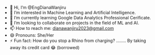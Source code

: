 - 👋 Hi, I’m @EngDianaWanjiru
- 👀 I’m interested in Machine Learning and Artificial Intelligence.
- 🌱 I’m currently learning Google Data Analytics Professional Cerificate.
- 💞️ I’m looking to collaborate on projects in the field of ML and AI.
- 📫 How to reach me: dianawanjiru2023@gmail.com
- 😄 Pronouns: She/Her
- ⚡ Fun fact: How do you stop a Rhino from charging? ........ By taking away its credit card 😂 (borrowed)

<!---
EngDianaWanjiru/EngDianaWanjiru is a ✨ special ✨ repository because its `README.md` (this file) appears on your GitHub profile.
You can click the Preview link to take a look at your changes.
--->
